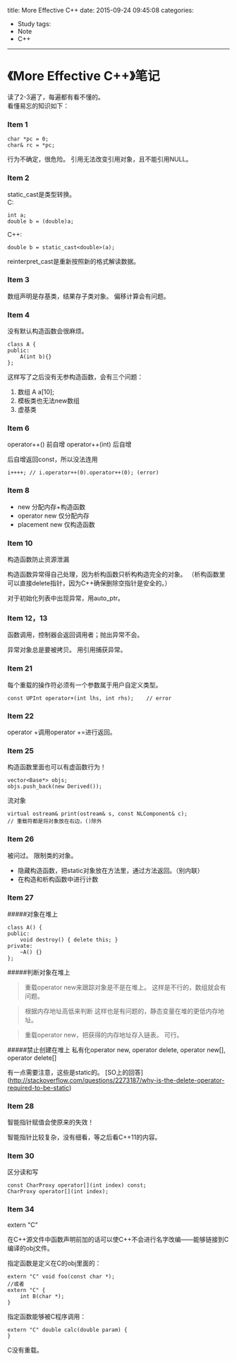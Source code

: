 title: More Effective C++
date: 2015-09-24 09:45:08
categories:
  - Study
tags:
  - Note
  - C++
---

《More Effective C++》笔记
=========================

读了2-3遍了，每遍都有看不懂的。</br>
看懂易忘的知识如下：

### Item 1
```
char *pc = 0;
char& rc = *pc;
```
行为不确定，很危险。
引用无法改变引用对象，且不能引用NULL。

<!-- more -->

### Item 2
static_cast是类型转换。</br>
C:</br>
```
int a;
double b = (double)a;
```

C++:</br>
```
double b = static_cast<double>(a);
```

reinterpret_cast是重新按照新的格式解读数据。

### Item 3
数组声明是存基类，结果存子类对象。
偏移计算会有问题。

### Item 4
没有默认构造函数会很麻烦。

```
class A {
public:
    A(int b){}
};
```
这样写了之后没有无参构造函数，会有三个问题：</br>
1. 数组 A a[10];
2. 模板类也无法new数组
3. 虚基类

### Item 6
operator++() 前自增
operator++(int) 后自增

后自增返回const，所以没法连用

```
i++++; // i.operator++(0).operator++(0); (error)
```

### Item 8
* new 分配内存+构造函数
* operator new 仅分配内存
* placement new 仅构造函数

### Item 10
构造函数防止资源泄漏

构造函数异常得自己处理，因为析构函数只析构构造完全的对象。
（析构函数里可以直接delete指针，因为C++确保删除空指针是安全的。）

对于初始化列表中出现异常，用auto_ptr。

### Item 12，13
函数调用，控制器会返回调用者；抛出异常不会。

异常对象总是要被拷贝。
用引用捕获异常。

### Item 21
每个重载的操作符必须有一个参数属于用户自定义类型。

```
const UPInt operator+(int lhs, int rhs);    // error
```

### Item 22
operator +调用operator +=进行返回。

### Item 25
构造函数里面也可以有虚函数行为！
```
vector<Base*> objs;
objs.push_back(new Derived());
```

流对象
```
virtual ostream& print(ostream& s, const NLComponent& c);
// 重载符都是将对象放在右边，()除外
```

### Item 26
被问过。
限制类的对象。

* 隐藏构造函数，把static对象放在方法里，通过方法返回。（别内联）
* 在构造和析构函数中进行计数

### Item 27
#####对象在堆上
```
class A() {
public:
    void destroy() { delete this; }
private:
    ~A() {}
};
```

#####判断对象在堆上
> 重载operator new来跟踪对象是不是在堆上。
这样是不行的，数组就会有问题。

> 根据内存地址高低来判断
这样也是有问题的，静态变量在堆的更低内存地址。

> 重载operator new，把获得的内存地址存入链表。
可行。

#####禁止创建在堆上
私有化operator new, operator delete, operator new[], operator delete[]

有一点需要注意，这些是static的。
[SO上的回答]
(http://stackoverflow.com/questions/2273187/why-is-the-delete-operator-required-to-be-static)

### Item 28
智能指针赋值会使原来的失效！

智能指针比较复杂，没有细看，等之后看C++11的内容。

### Item 30
区分读和写

```
const CharProxy operator[](int index) const;
CharProxy operator[](int index);
```

### Item 34
extern "C"

在C++源文件中函数声明前加的话可以使C++不会进行名字改编——能够链接到C编译的obj文件。


指定函数是定义在C的obj里面的：

```
extern "C" void foo(const char *);
//或者
extern "C" {
    int B(char *);
}
```

指定函数能够被C程序调用：

```
extern "C" double calc(double param) {
}
```

C没有重载。